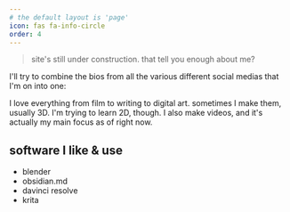 ```yaml
---
# the default layout is 'page'
icon: fas fa-info-circle
order: 4
---
```


> site's still under construction. that tell you enough about me?

I'll try to combine the bios from all the various different social medias that I'm on into one: 

I love everything from film to writing to digital art. sometimes I make them, usually 3D. I'm trying to learn 2D, though. I also make videos, and it's actually my main focus as of right now.

## software I like & use
- blender
- obsidian.md
- davinci resolve
- krita